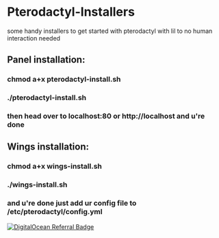 # Pterodactyl-Installers
some handy installers to get started with pterodactyl with lil to no human interaction needed

## Panel installation:
###  chmod a+x pterodactyl-install.sh
### ./pterodactyl-install.sh
###   then head over to localhost:80 or http://localhost and u're done
## Wings installation:
###   chmod a+x wings-install.sh
###   ./wings-install.sh
###   and u're done just add ur config file to /etc/pterodactyl/config.yml

<a href="https://www.digitalocean.com/?refcode=084ce0e4c38d&utm_campaign=Referral_Invite&utm_medium=Referral_Program&utm_source=badge"><img src="https://web-platforms.sfo2.digitaloceanspaces.com/WWW/Badge%202.svg" alt="DigitalOcean Referral Badge" /></a>
